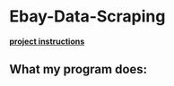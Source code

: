 # Ebay-Data-Scraping

[**project instructions** ](https://github.com/mikeizbicki/cmc-csci040/tree/2021fall/hw_03)

## What my program does:
